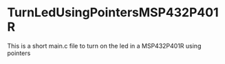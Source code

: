 # TurnLedUsingPointersMSP432P401R
This is a short main.c file to turn on the led in a MSP432P401R using pointers
